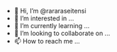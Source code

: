 - 👋 Hi, I’m @rararaseitensi
- 👀 I’m interested in ...
- 🌱 I’m currently learning ...
- 💞️ I’m looking to collaborate on ...
- 📫 How to reach me ...

<!---
rararaseitensi/rararaseitensi is a ✨ special ✨ repository because its `README.md` (this file) appears on your GitHub profile.
You can click the Preview link to take a look at your changes.
--->

